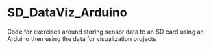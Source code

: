# SD_DataViz_Arduino
Code for exercises around storing sensor data to an SD card using an Arduino then using the data for visualization projects
